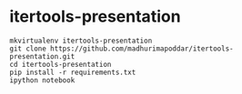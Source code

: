 itertools-presentation
======================

    mkvirtualenv itertools-presentation
    git clone https://github.com/madhurimapoddar/itertools-presentation.git
    cd itertools-presentation
    pip install -r requirements.txt
    ipython notebook
